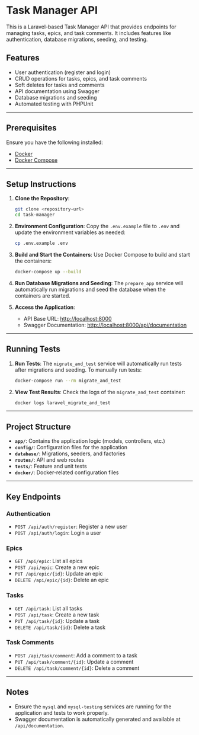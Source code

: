 # Task Manager API

This is a Laravel-based Task Manager API that provides endpoints for managing tasks, epics, and task comments. It includes features like authentication, database migrations, seeding, and testing.

## Features

- User authentication (register and login)
- CRUD operations for tasks, epics, and task comments
- Soft deletes for tasks and comments
- API documentation using Swagger
- Database migrations and seeding
- Automated testing with PHPUnit

---

## Prerequisites

Ensure you have the following installed:

- [Docker](https://www.docker.com/)
- [Docker Compose](https://docs.docker.com/compose/)

---

## Setup Instructions

1. **Clone the Repository**:
   ```bash
   git clone <repository-url>
   cd task-manager
   ```

2. **Environment Configuration**:
   Copy the `.env.example` file to `.env` and update the environment variables as needed:
   ```bash
   cp .env.example .env
   ```

3. **Build and Start the Containers**:
   Use Docker Compose to build and start the containers:
   ```bash
   docker-compose up --build
   ```

4. **Run Database Migrations and Seeding**:
   The `prepare_app` service will automatically run migrations and seed the database when the containers are started.

5. **Access the Application**:
   - API Base URL: [http://localhost:8000](http://localhost:8000)
   - Swagger Documentation: [http://localhost:8000/api/documentation](http://localhost:8000/api/documentation)

---

## Running Tests

1. **Run Tests**:
   The `migrate_and_test` service will automatically run tests after migrations and seeding. To manually run tests:
   ```bash
   docker-compose run --rm migrate_and_test
   ```

2. **View Test Results**:
   Check the logs of the `migrate_and_test` container:
   ```bash
   docker logs laravel_migrate_and_test
   ```

---

## Project Structure

- **`app/`**: Contains the application logic (models, controllers, etc.)
- **`config/`**: Configuration files for the application
- **`database/`**: Migrations, seeders, and factories
- **`routes/`**: API and web routes
- **`tests/`**: Feature and unit tests
- **`docker/`**: Docker-related configuration files

---

## Key Endpoints

### Authentication
- `POST /api/auth/register`: Register a new user
- `POST /api/auth/login`: Login a user

### Epics
- `GET /api/epic`: List all epics
- `POST /api/epic`: Create a new epic
- `PUT /api/epic/{id}`: Update an epic
- `DELETE /api/epic/{id}`: Delete an epic

### Tasks
- `GET /api/task`: List all tasks
- `POST /api/task`: Create a new task
- `PUT /api/task/{id}`: Update a task
- `DELETE /api/task/{id}`: Delete a task

### Task Comments
- `POST /api/task/comment`: Add a comment to a task
- `PUT /api/task/comment/{id}`: Update a comment
- `DELETE /api/task/comment/{id}`: Delete a comment

---

## Notes

- Ensure the `mysql` and `mysql-testing` services are running for the application and tests to work properly.
- Swagger documentation is automatically generated and available at `/api/documentation`.

